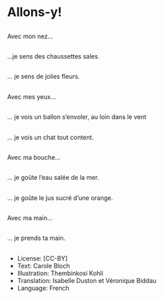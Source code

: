 # Allons-y!

##
Avec mon nez…

##
…je sens des
chaussettes sales.

##
… je sens de jolies
fleurs.

##
Avec mes yeux…

##
… je vois un ballon
s’envoler, au loin dans
le vent

##
… je vois un chat tout
content.

##
Avec ma bouche…

##
… je goûte l’eau salée
de la mer.

##
… je goûte le jus sucré
d’une orange.

##
Avec ma main…

##
… je prends ta main.

##
* License: [CC-BY]
* Text: Carole Bloch
* Illustration: Thembinkosi Kohli
* Translation: Isabelle Duston et Véronique Biddau
* Language: French
